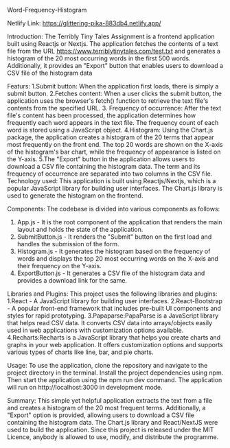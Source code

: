 Word-Frequency-Histogram

Netlify Link: https://glittering-pika-883db4.netlify.app/

Introduction:
The Terribly Tiny Tales Assignment is a frontend application built using Reactjs or Nextjs. The application fetches the contents of a text file from the URL https://www.terriblytinytales.com/test.txt and generates a histogram of the 20 most occurring words in the first 500 words. Additionally, it provides an "Export" button that enables users to download a CSV file of the histogram data

Featurs:
1.Submit button: When the application first loads, there is simply a submit button.
2.Fetches content: When a user clicks the submit button, the application uses the browser's fetch() function to retrieve the text file's contents from the specified URL.
3. Frequency of occurrence: After the text file's content has been processed, the application determines how frequently each word appears in the text file. The frequency count of each word is stored using a JavaScript object.
4.Histogram: Using the Chart.js package, the application creates a histogram of the 20 terms that appear most frequently on the front end. The top 20 words are shown on the X-axis of the histogram's bar chart, while the frequency of appearance is listed on the Y-axis.
5.The "Export" button in the application allows users to download a CSV file containing the histogram data. The term and its frequency of occurrence are separated into two columns in the CSV file.
Technology used:
This application is built using Reactjs/Nextjs, which is a popular JavaScript library for building user interfaces. The Chart.js library is used to generate the histogram on the frontend.

Components:
The codebase is divided into various components as follows:
1. App.js - It is the root component of the application that renders the main layout and holds the state of the application.
2. SubmitButton.js - It renders the "Submit" button on the first load and handles the submission of the form.
3. Histogram.js - It generates the histogram based on the frequency of words and displays the top 20 most occurring words on the X-axis and their frequency on the Y-axis.
4. ExportButton.js - It generates a CSV file of the histogram data and provides a download link for the same.

Libraries and Plugins:
This project uses the following libraries and plugins:
1.React - A JavaScript library for building user interfaces.
2.React-Bootstrap - A popular front-end framework that includes pre-built UI components and styles for rapid prototyping.
3.Papaparse:PapaParse is a JavaScript library that helps read CSV data. It converts CSV data into arrays/objects easily used in web applications with customization options available.
4.Recharts:Recharts is a JavaScript library that helps you create charts and graphs in your web application. It offers customization options and supports various types of charts like line, bar, and pie charts.

Usage:
To use the application, clone the repository and navigate to the project directory in the terminal. Install the project dependencies using npm. Then start the application using the npm run dev command. The application will run on http://localhost:3000 in development mode.

Summary:
This simple yet helpful application extracts the text from a file and creates a histogram of the 20 most frequent terms. Additionally, a "Export" option is provided, allowing users to download a CSV file containing the histogram data. The Chart.js library and React/NextJS were used to build the application. Since this project is released under the MIT Licence, anybody is allowed to use, modify, and distribute the programme.
